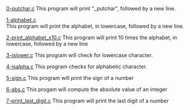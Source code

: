 [0-putchar.c](./0-putchar.c)
This program will print "_putchar", followed by a new line.  

[1-alphabet.c](./1-alphabet.c)  
This program will print the alphabet, in lowercase, followed by a new line.

[2-print_alphabet_x10.c](./2-print_alphabet_x10.c)
This program will print 10 times the alphabet, in lowercase, followed by a new line

[3-islower.c](./3-islower.c)
This program will check for lowercase character.

[4-isalpha.c](./4-isalpha.c)
This program checks for alphabetic character.

[5-sign.c](./5-sign.c)
This program will print the sign of a number

[6-abs.c](./6-abs.c)
This progam will compute the absolute value of an integer

[7-print_last_digit.c](./7-print_last_digit.c)
This program will print the last digit of a number





